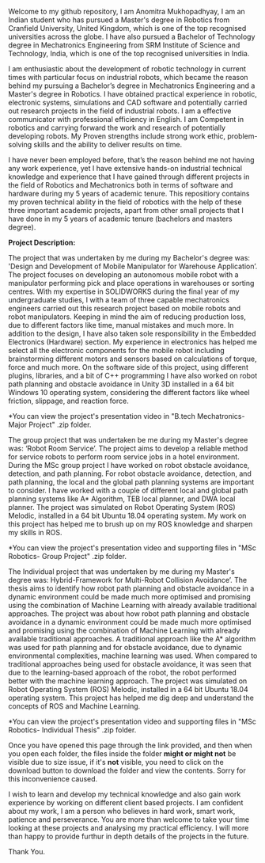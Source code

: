 Welcome to my github repository, I am Anomitra Mukhopadhyay, I am an Indian student who has pursued a Master's degree in Robotics from Cranfield University, United Kingdom, which is one of the top recognised universities across the globe. I have also pursued a Bachelor of Technology degree in Mechatronics Engineering from SRM Institute of Science and Technology, India, which is one of the top recognised universities in India. 

I am enthusiastic about the development of robotic technology in current times with particular focus on industrial robots, which became the reason behind my pursuing a Bachelor’s degree in Mechatronics Engineering and a Master's degree in Robotics. I have obtained practical experience in robotic, electronic systems, simulations and CAD software and potentially carried out research projects in the field of industrial robots. I am a effective communicator with professional efficiency in English. I am Competent in robotics and carrying forward the work and research of potentially developing robots. My Proven strengths include strong work ethic, problem-solving skills and the ability to deliver results on time.

I have never been employed before, that’s the reason behind me not having any work experience, yet I have extensive hands-on industrial technical knowledge and experience that I have gained through different projects in the field of Robotics and Mechatronics both in terms of software and hardware during my 5 years of academic tenure. This repositiory contains my proven technical ability in the field of robotics with the help of these three important academic projects, apart from other small projects that I have done in my 5 years of academic tenure (bachelors and masters degree).

**Project Description:** 

The project that was undertaken by me during my Bachelor's degree was: 'Design and Development of Mobile Manipulator for Warehouse Application’. The project focuses on developing an autonomous mobile robot with a manipulator performing pick and place operations in warehouses or sorting centres. With my expertise in SOLIDWORKS during the final year of my undergraduate studies, I with a team of three capable mechatronics engineers carried out this research project based on mobile robots and robot manipulators. Keeping in mind the aim of reducing production loss, due to different factors like time, manual mistakes and much more. In addition to the design, I have also taken sole responsibility in the Embedded Electronics (Hardware) section. My experience in electronics has helped me select all the electronic components for the mobile robot including brainstorming different motors and sensors based on calculations of torque, force and much more. On the software side of this project, using different plugins, libraries, and a bit of C++ programming I have also worked on robot path planning and obstacle avoidance in Unity 3D installed in a 64 bit Windows 10 operating system, considering the different factors like wheel friction, slippage, and reaction force.

*You can view the project's presentation video in "B.tech Mechatronics- Major Project" .zip folder.

The group project that was undertaken be me during my Master's degree was: ‘Robot Room Service’. The project aims to develop a reliable method for service robots to perform room service jobs in a hotel environment. During the MSc group project I have worked on robot obstacle avoidance, detection, and path planning. For robot obstacle avoidance, detection, and path planning, the local and the global path planning systems are important to consider. I have worked with a couple of different local and global path planning systems like A* Algorithm, TEB local planner, and DWA local planner. The project was simulated on Robot Operating System (ROS) Melodic, installed in a 64 bit Ubuntu 18.04 operating system. My work on this project has helped me to brush up on my ROS knowledge and sharpen my skills in ROS.

*You can view the project's presentation video and supporting files in "MSc Robotics- Group Project" .zip folder.

The Individual project that was undertaken by me during my Master's degree was: Hybrid-Framework for Multi-Robot Collision Avoidance’. The thesis aims to identify how robot path planning and obstacle avoidance in a dynamic environment could be made much more optimised and promising using the combination of Machine Learning with already available traditional approaches. The project was about how robot path planning and obstacle avoidance in a dynamic environment could be made much more optimised and promising using the combination of Machine Learning with already available traditional approaches. A traditional approach like the A* algorithm was used for path planning and for obstacle avoidance, due to dynamic environmental complexities, machine learning was used. When compared to traditional approaches being used for obstacle avoidance, it was seen that due to the learning-based approach of the robot, the robot performed better with the machine learning approach. The project was simulated on Robot Operating System (ROS) Melodic, installed in a 64 bit Ubuntu 18.04 operating system. This project has helped me dig deep and understand the concepts of ROS and Machine Learning.

*You can view the project's presentation video and supporting files in "MSc Robotics- Individual Thesis" .zip folder.

Once you have opened this page through the link provided, and then when you open each folder, the files inside the folder **might or might not** be visible due to size issue, if it's **not** visible, you need to click on the download button to download the folder and view the contents. Sorry for this inconvenience caused.

I wish to learn and develop my technical knowledge and also gain work experience by working on different client based projects. I am confident about my work, I am a person who believes in hard work, smart work, patience and perseverance. You are more than welcome to take your time looking at these projects and analysing my practical efficiency. I will more than happy to provide furthur in depth details of the projects in the future.

Thank You.
